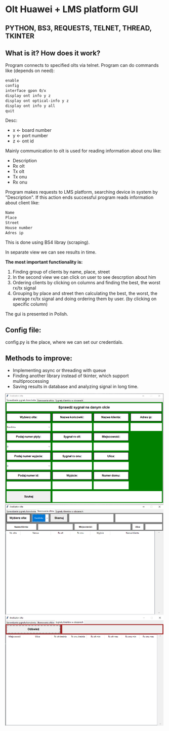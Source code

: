 # Olt Huawei + LMS platform GUI
## PYTHON, BS3, REQUESTS, TELNET, THREAD, TKINTER

## What is it? How does it work? 
Program connects to specified olts via telnet.
Program can do commands like (depends on need):

    enable
    config
    interface gpon 0/x
    display ont info y z
    display ont optical-info y z 
    display ont info y all
    quit
Desc:  
-    x <- board number  
-    y <- port number  
-    z <- ont id  


Mainly communication to olt is used for reading information about onu like:

- Description
- Rx olt
- Tx olt
- Tx onu
- Rx onu

Program makes requests to LMS platform, searching device in system by
"Description". If this action ends successful program reads information about client like:
    
    Name
    Place
    Street
    House number
    Adres ip

This is done using BS4 libray (scraping).

In separate view we can see results in time.



**The most important functionality is:**
1. Finding group of clients by name, place, street
2. In the second view we can click on user to see descrption about him
3. Ordering clients by clicking on columns and finding the best, the worst rx/tx signal
4. Grouping by place and street then calculating the best, the worst, the average rx/tx signal and doing ordering them by user. (by clicking on specific column)

The gui is presented in Polish.

## Config file:
config.py is the place, where we can set our credentials.

## Methods to improve:
- Implementing async or threading with queue
- Finding another library instead of tkinter, which support multiproccessing
- Saving results in database and analyzing signal in long time. 

<img src="https://github.com/Qbason/Olt_Manager_Connected_With_Lms/blob/master/imgs/1.png" width="500"/>


<img src="https://github.com/Qbason/Olt_Manager_Connected_With_Lms/blob/master/imgs/2.png" width="500"/>


<img src="https://github.com/Qbason/Olt_Manager_Connected_With_Lms/blob/master/imgs/3.png" width="500"/>
